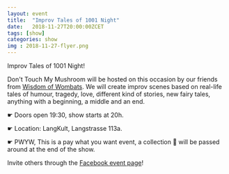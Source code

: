 ```yaml
---
layout: event
title:  "Improv Tales of 1001 Night"
date:   2018-11-27T20:00:00ZCET
tags: [show]
categories: show
img : 2018-11-27-flyer.png
---
```

Improv Tales of 1001 Night!

Don't Touch My Mushroom will be hosted on this occasion by our friends from [Wisdom of Wombats](https://wombats.ch).<!--more--> We will create improv scenes based on real-life tales of humour, tragedy, love, different kind of stories, new fairy tales, anything with a beginning, a middle and an end.

☛  Doors open 19:30, show starts at 20h.

☛  Location: LangKult, Langstrasse 113a.

☛  PWYW, This is a pay what you want event, a collection 🎩 will be passed around at the end of the show.

Invite others through the [Facebook event page](https://www.facebook.com/events/628596190870542/)!
